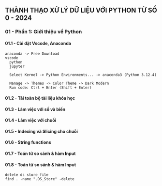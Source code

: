 ## THÀNH THẠO XỬ LÝ DỮ LIỆU VỚI PYTHON TỪ SỐ 0 - 2024

### 01 - Phần 1: Giới thiệu về Python

#### 01.1 - Cài đặt Vscode, Anaconda
```
anaconda -> Free Download
vscode
  python
  jupyter

  Select Kernel -> Python Environments... -> anaconda3 (Python 3.12.4)

  Manage -> Themes -> Color Theme -> Dark Modern
  Run code: Ctrl + Enter (Shift + Enter)
```

#### 01.2 - Tải toàn bộ tài liệu khóa học

#### 01.3 - Làm việc với số và biến

#### 01.4 - Làm việc với chuỗi

#### 01.5 - Indexing và Slicing cho chuỗi

#### 01.6 - String functions

#### 01.7 - Toán tử so sánh & hàm Input

#### 01.8 - Toán tử so sánh & hàm Input
```
delete ds store file
find . -name ".DS_Store" -delete
```
